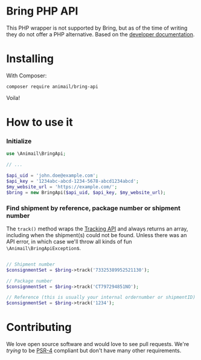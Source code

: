# Bring PHP API

This PHP wrapper is not supported by Bring, but as of the time of writing they do not offer a PHP alternative. Based on the [developer documentation](http://developer.bring.com/).

# Installing

With Composer:

```
composer require animail/bring-api
```

Voila!

# How to use it

### Initialize

```php
use \Animail\BringApi;

// ...

$api_uid = 'john.doe@example.com';
$api_key = '1234abc-abcd-1234-5678-abcd1234abcd';
$my_website_url = 'https://example.com/';
$bring = new BringApi($api_uid, $api_key, $my_website_url);
```

### Find shipment by reference, package number or shipment number

The `track()` method wraps the [Tracking API](http://developer.bring.com/api/tracking/) and always returns an array, including when the shipment(s) could not be found. Unless there was an API error, in which case we'll throw all kinds of fun `\Animail\BringApiException`s.

```php

// Shipment number
$consignmentSet = $bring->track('73325389952521130');

// Package number
$consignmentSet = $bring->track('CT797294851NO');

// Reference (this is usually your internal ordernumber or shipmentID)
$consignmentSet = $bring->track('1234');

```

# Contributing

We love open source software and would love to see pull requests. We're *trying* to be [PSR-4](http://www.php-fig.org/psr/psr-4/) compliant but don't have many other requirements.
